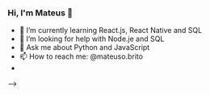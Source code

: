 ### Hi, I'm Mateus 👋

- 🌱 I’m currently learning React.js, React Native and SQL
- 🤔 I’m looking for help with Node.je and SQL
- 💬 Ask me about Python and JavaScript
- 📫 How to reach me: @mateuso.brito
- 
-->
